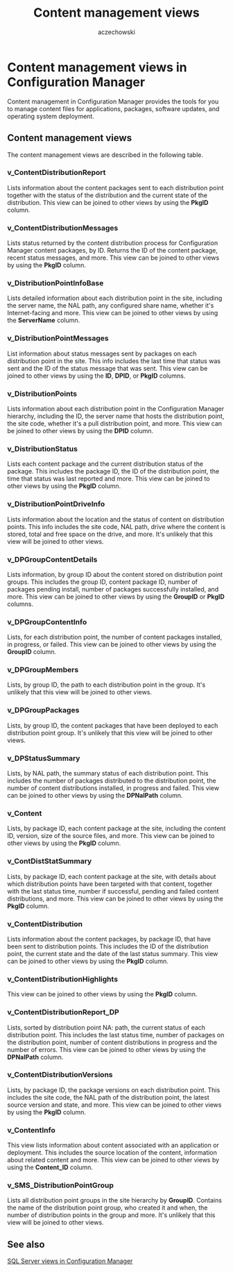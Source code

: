 ﻿---
title: Content management views
titleSuffix: Configuration Manager
description: Provides the tools for you to manage content files for applications, packages, software updates, and operating system deployment.
ms.date: 04/30/2019
ms.prod: configuration-manager
ms.technology: configmgr-other #app client compliance hybrid osd protect sum
ms.topic: conceptual
ms.collection: M365-identity-device-management
ms.assetid: 80e86983-2e3b-4a10-9755-5f0d98688462
author: aczechowski
ms.author: aaroncz
manager: dougeby
---

# Content management views in Configuration Manager

Content management in Configuration Manager provides the tools for you to manage content files for applications, packages, software updates, and operating system deployment.

## Content management views

The content management views are described in the following table.

### v_ContentDistributionReport

Lists information about the content packages sent to each distribution point together with the status of the distribution and the current state of the distribution.
This view can be joined to other views by using the **PkgID** column.

### v_ContentDistributionMessages

Lists status returned by the content distribution process for Configuration Manager content packages, by ID. Returns the ID of the content package, recent status messages, and more.
This view can be joined to other views by using the **PkgID** column.

### v_DistributionPointInfoBase

Lists detailed information about each distribution point in the site, including the server name, the NAL path, any configured share name, whether it's Internet-facing and more.
This view can be joined to other views by using the **ServerName** column.

### v_DistributionPointMessages

List information about status messages sent by packages on each distribution point in the site. This info includes the last time that status was sent and the ID of the status message that was sent.
This view can be joined to other views by using the **ID**, **DPID**, or **PkgID** columns.

### v_DistributionPoints

Lists information about each distribution point in the Configuration Manager hierarchy, including the ID, the server name that hosts the distribution point, the site code, whether it's a pull distribution point, and more.
This view can be joined to other views by using the **DPID** column.

### v_DistributionStatus

Lists each content package and the current distribution status of the package. This includes the package ID, the ID of the distribution point, the time that status was last reported and more.
This view can be joined to other views by using the **PkgID** column.

### v_DistributionPointDriveInfo

Lists information about the location and the status of content on distribution points. This info includes the site code, NAL path, drive where the content is stored, total and free space on the drive, and more.
It's unlikely that this view will be joined to other views.

### v_DPGroupContentDetails

Lists information, by group ID about the content stored on distribution point groups. This includes the group ID, content package ID, number of packages pending install, number of packages successfully installed, and more.
This view can be joined to other views by using the **GroupID** or **PkgID** columns.

### v_DPGroupContentInfo

Lists, for each distribution point, the number of content packages installed, in progress, or failed.
This view can be joined to other views by using the **GroupID** column.

### v_DPGroupMembers

Lists, by group ID, the path to each distribution point in the group.
It's unlikely that this view will be joined to other views.

### v_DPGroupPackages

Lists, by group ID, the content packages that have been deployed to each distribution point group.
It's unlikely that this view will be joined to other views.

### v_DPStatusSummary

Lists, by NAL path, the summary status of each distribution point. This includes the number of packages distributed to the distribution point, the number of content distributions installed, in progress and failed.
This view can be joined to other views by using the **DPNalPath** column.

### v_Content

Lists, by package ID, each content package at the site, including the content ID, version, size of the source files, and more.
This view can be joined to other views by using the **PkgID** column.

### v_ContDistStatSummary

Lists, by package ID, each content package at the site, with details about which distribution points have been targeted with that content, together with the last status time, number if successful, pending and failed content distributions, and more.
This view can be joined to other views by using the **PkgID** column.

### v_ContentDistribution

Lists information about the content packages, by package ID, that have been sent to distribution points. This includes the ID of the distribution point, the current state and the date of the last status summary.
This view can be joined to other views by using the **PkgID** column.

### v_ContentDistributionHighlights

This view can be joined to other views by using the **PkgID** column.

### v_ContentDistributionReport_DP

Lists, sorted by distribution point NA: path, the current status of each distribution point. This includes the last status time, number of packages on the distribution point, number of content distributions in progress and the number of errors.
This view can be joined to other views by using the **DPNalPath** column.

### v_ContentDistributionVersions

Lists, by package ID, the package versions on each distribution point. This includes the site code, the NAL path of the distribution point, the latest source version and state, and more.
This view can be joined to other views by using the **PkgID** column.

### v_ContentInfo

This view lists information about content associated with an application or deployment. This includes the source location of the content, information about related content and more.
This view can be joined to other views by using the **Content_ID** column.

### v_SMS_DistributionPointGroup

Lists all distribution point groups in the site hierarchy by **GroupID**. Contains the name of the distribution point group, who created it and when, the number of distribution points in the group and more.
It's unlikely that this view will be joined to other views.

## See also

[SQL Server views in Configuration Manager](sql-server-views-configuration-manager.md)  